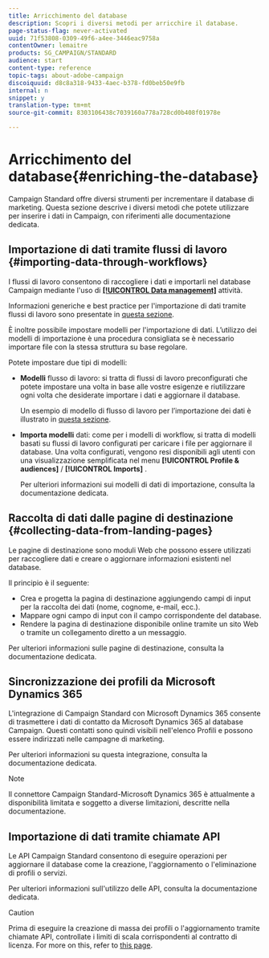 ```yaml
---
title: Arricchimento del database
description: Scopri i diversi metodi per arricchire il database.
page-status-flag: never-activated
uuid: 71f53808-0309-49f6-a4ee-3446eac9758a
contentOwner: lemaitre
products: SG_CAMPAIGN/STANDARD
audience: start
content-type: reference
topic-tags: about-adobe-campaign
discoiquuid: d8c8a318-9433-4aec-b378-fd0beb50e9fb
internal: n
snippet: y
translation-type: tm+mt
source-git-commit: 8303106438c7039160a778a728cd0b408f01978e

---
```



# Arricchimento del database{#enriching-the-database}

Campaign Standard offre diversi strumenti per incrementare il database di marketing. Questa sezione descrive i diversi metodi che potete utilizzare per inserire i dati in Campaign, con riferimenti alle documentazione dedicata.

## Importazione di dati tramite flussi di lavoro {#importing-data-through-workflows}

I flussi di lavoro consentono di raccogliere i dati e importarli nel database Campaign mediante l'uso di [**[!UICONTROL Data management]**](../../automating/using/about-data-management-activities.md) attività.

Informazioni generiche e best practice per l'importazione di dati tramite flussi di lavoro sono presentate in [questa sezione](../../automating/using/importing-data.md).

È inoltre possibile impostare modelli per l'importazione di dati. L’utilizzo dei modelli di importazione è una procedura consigliata se è necessario importare file con la stessa struttura su base regolare.

Potete impostare due tipi di modelli:

* **Modelli** flusso di lavoro: si tratta di flussi di lavoro preconfigurati che potete impostare una volta in base alle vostre esigenze e riutilizzare ogni volta che desiderate importare i dati e aggiornare il database.

   Un esempio di modello di flusso di lavoro per l’importazione dei dati è illustrato in [questa sezione](../../automating/using/importing-data.md#example--import-workflow-template).

* **Importa modelli** dati: come per i modelli di workflow, si tratta di modelli basati su flussi di lavoro configurati per caricare i file per aggiornare il database. Una volta configurati, vengono resi disponibili agli utenti con una visualizzazione semplificata nel menu **[!UICONTROL Profile & audiences]** / **[!UICONTROL Imports]** .

   Per ulteriori informazioni sui modelli di dati di importazione, consulta la documentazione [](../../automating/using/importing-data-with-import-templates.md)dedicata.

## Raccolta di dati dalle pagine di destinazione {#collecting-data-from-landing-pages}

Le pagine di destinazione sono moduli Web che possono essere utilizzati per raccogliere dati e creare o aggiornare informazioni esistenti nel database.

Il principio è il seguente:

* Crea e progetta la pagina di destinazione aggiungendo campi di input per la raccolta dei dati (nome, cognome, e-mail, ecc.).
* Mappare ogni campo di input con il campo corrispondente del database.
* Rendere la pagina di destinazione disponibile online tramite un sito Web o tramite un collegamento diretto a un messaggio.

Per ulteriori informazioni sulle pagine di destinazione, consulta la documentazione [](../../channels/using/getting-started-with-landing-pages.md)dedicata.

## Sincronizzazione dei profili da Microsoft Dynamics 365

L'integrazione di Campaign Standard con Microsoft Dynamics 365 consente di trasmettere i dati di contatto da Microsoft Dynamics 365 al database Campaign.
Questi contatti sono quindi visibili nell'elenco Profili e possono essere indirizzati nelle campagne di marketing.

Per ulteriori informazioni su questa integrazione, consulta la documentazione [](https://helpx.adobe.com/campaign/kb/acs-ms-dynamics.html)dedicata.

>[!NOTE]
>
>Il connettore Campaign Standard-Microsoft Dynamics 365 è attualmente a disponibilità limitata e soggetto a diverse limitazioni, descritte nella documentazione.

## Importazione di dati tramite chiamate API

Le API Campaign Standard consentono di eseguire operazioni per aggiornare il database come la creazione, l'aggiornamento o l'eliminazione di profili o servizi.

Per ulteriori informazioni sull'utilizzo delle API, consulta la documentazione [](../../api/using/about-campaign-standard-apis.md)dedicata.

>[!CAUTION]
>
>Prima di eseguire la creazione di massa dei profili o l'aggiornamento tramite chiamate API, controllate i limiti di scala corrispondenti al contratto di licenza. For more on this, refer to [this page](https://helpx.adobe.com/legal/product-descriptions/campaign-standard.html#ITInfrastructureResourcesbyActiveProfilesTiers).
